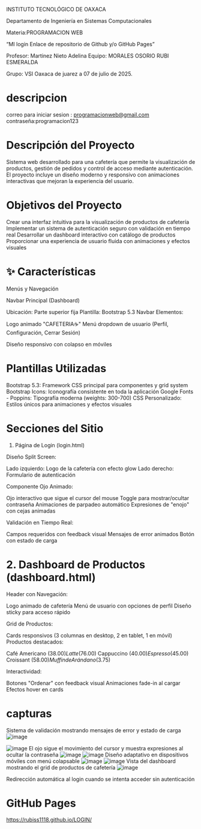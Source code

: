 INSTITUTO TECNOLÓGICO DE OAXACA

 Departamento de Ingeniería en Sistemas Computacionales

 Materia:PROGRAMACION WEB

 “MI login Enlace de repositorio de Github y/o GitHub Pages”

 Profesor: Martinez Nieto Adelina
Equipo: MORALES OSORIO RUBI ESMERALDA

Grupo: VSI Oaxaca de juarez a 07 de julio de 2025.
# descripcion 

correo  para iniciar sesion : programacionweb@gmail.com 
contraseña:programacion123

# Descripción del Proyecto
Sistema web desarrollado para una cafetería que permite la visualización de productos, gestión de pedidos y control de acceso mediante autenticación. El proyecto incluye un diseño moderno y responsivo con animaciones interactivas que mejoran la experiencia del usuario.
# Objetivos del Proyecto

Crear una interfaz intuitiva para la visualización de productos de cafetería
Implementar un sistema de autenticación seguro con validación en tiempo real
Desarrollar un dashboard interactivo con catálogo de productos
Proporcionar una experiencia de usuario fluida con animaciones y efectos visuales

# ✨ Características
 Menús y Navegación

Navbar Principal (Dashboard)

Ubicación: Parte superior fija
Plantilla: Bootstrap 5.3 Navbar
Elementos:

Logo animado "CAFETERIA☕"
Menú dropdown de usuario (Perfil, Configuración, Cerrar Sesión)


Diseño responsivo con colapso en móviles

# Plantillas Utilizadas

Bootstrap 5.3: Framework CSS principal para componentes y grid system
Bootstrap Icons: Iconografía consistente en toda la aplicación
Google Fonts - Poppins: Tipografía moderna (weights: 300-700)
CSS Personalizado: Estilos únicos para animaciones y efectos visuales

# Secciones del Sitio
1. Página de Login (login.html)

Diseño Split Screen:

Lado izquierdo: Logo de la cafetería con efecto glow
Lado derecho: Formulario de autenticación

Componente Ojo Animado:

Ojo interactivo que sigue el cursor del mouse
Toggle para mostrar/ocultar contraseña
Animaciones de parpadeo automático
Expresiones de "enojo" con cejas animadas

Validación en Tiempo Real:

Campos requeridos con feedback visual
Mensajes de error animados
Botón con estado de carga

# 2. Dashboard de Productos (dashboard.html)

Header con Navegación:

Logo animado de cafetería
Menú de usuario con opciones de perfil
Diseño sticky para acceso rápido


Grid de Productos:

Cards responsivos (3 columnas en desktop, 2 en tablet, 1 en móvil)
Productos destacados:

Café Americano ($38.00)
Latte ($76.00)
Cappuccino ($40.00)
Espresso ($45.00)
Croissant ($58.00)
Muffin de Arándano ($3.75)

Interactividad:

Botones "Ordenar" con feedback visual
Animaciones fade-in al cargar
Efectos hover en cards

# capturas
Sistema de validación mostrando mensajes de error y estado de carga
![image](https://github.com/user-attachments/assets/507114d4-3de4-47f2-be83-e3047455b853)

![image](https://github.com/user-attachments/assets/a33c2964-6331-4355-bc70-5bf3bf0d01f8)
El ojo sigue el movimiento del cursor y muestra expresiones al ocultar la contraseña
![image](https://github.com/user-attachments/assets/4fb42e47-47fe-4b59-9ac4-5c71f229d532)
![image](https://github.com/user-attachments/assets/752d8c98-f97e-4f37-9403-a37fa1b8b51d)
Diseño adaptativo en dispositivos móviles con menú colapsable
![image](https://github.com/user-attachments/assets/f9a9b09e-bd2b-4c0c-8dfc-547cceef4370)
![image](https://github.com/user-attachments/assets/3cc468c7-683c-4469-9914-e1e2025581e8)
Vista del dashboard mostrando el grid de productos de cafetería
![image](https://github.com/user-attachments/assets/e4337458-40a2-40b1-b799-433a9de7098b)

Redirección automática al login cuando se intenta acceder sin autenticación



# GitHub Pages
https://rubiss1118.github.io/LOGIN/



